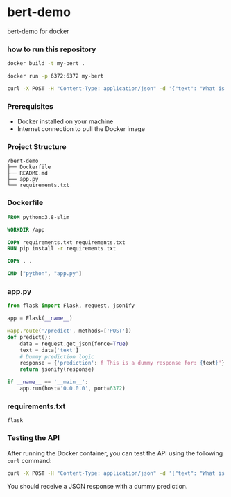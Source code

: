 # bert-demo
bert-demo for docker

### how to run this repository

```sh
docker build -t my-bert .

docker run -p 6372:6372 my-bert

curl -X POST -H "Content-Type: application/json" -d '{"text": "What is the capital in France?"}' http://localhost:6372/predict
```
### Prerequisites

- Docker installed on your machine
- Internet connection to pull the Docker image

### Project Structure

```
/bert-demo
├── Dockerfile
├── README.md
├── app.py
└── requirements.txt
```

### Dockerfile

```Dockerfile
FROM python:3.8-slim

WORKDIR /app

COPY requirements.txt requirements.txt
RUN pip install -r requirements.txt

COPY . .

CMD ["python", "app.py"]
```

### app.py

```python
from flask import Flask, request, jsonify

app = Flask(__name__)

@app.route('/predict', methods=['POST'])
def predict():
    data = request.get_json(force=True)
    text = data['text']
    # Dummy prediction logic
    response = {'prediction': f'This is a dummy response for: {text}'}
    return jsonify(response)

if __name__ == '__main__':
    app.run(host='0.0.0.0', port=6372)
```

### requirements.txt

```
flask
```

### Testing the API

After running the Docker container, you can test the API using the following `curl` command:

```sh
curl -X POST -H "Content-Type: application/json" -d '{"text": "What is the capital in France?"}' http://localhost:6372/predict
```

You should receive a JSON response with a dummy prediction.
